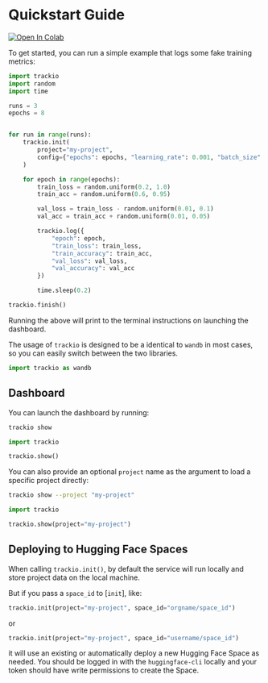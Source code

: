 # Quickstart Guide

[![Open In Colab](https://colab.research.google.com/assets/colab-badge.svg)](https://colab.research.google.com/github/gradio-app/trackio/blob/main/examples/notebooks/quickstart.ipynb)

To get started, you can run a simple example that logs some fake training metrics:

```python
import trackio
import random
import time

runs = 3
epochs = 8


for run in range(runs):
    trackio.init(
        project="my-project",
        config={"epochs": epochs, "learning_rate": 0.001, "batch_size": 64}
    )

    for epoch in range(epochs):
        train_loss = random.uniform(0.2, 1.0)
        train_acc = random.uniform(0.6, 0.95)

        val_loss = train_loss - random.uniform(0.01, 0.1)
        val_acc = train_acc + random.uniform(0.01, 0.05)

        trackio.log({
            "epoch": epoch,
            "train_loss": train_loss,
            "train_accuracy": train_acc,
            "val_loss": val_loss,
            "val_accuracy": val_acc
        })

        time.sleep(0.2)

trackio.finish()
```

Running the above will print to the terminal instructions on launching the dashboard.

The usage of `trackio` is designed to be a identical to `wandb` in most cases, so you can easily switch between the two libraries.

```py
import trackio as wandb
```

## Dashboard

You can launch the dashboard by running:

<hfoptions id="language">
<hfoption id="Shell">

```sh
trackio show
```

</hfoption>
<hfoption id="Python">

```py
import trackio

trackio.show()
```

</hfoption>
</hfoptions>

You can also provide an optional `project` name as the argument to load a specific project directly:

<hfoptions id="language">
<hfoption id="Shell">

```sh
trackio show --project "my-project"
```

</hfoption>
<hfoption id="Python">

```py
import trackio 

trackio.show(project="my-project")
```

</hfoption>
</hfoptions>

## Deploying to Hugging Face Spaces

When calling `trackio.init()`, by default the service will run locally and store project data on the local machine.

But if you pass a `space_id` to [`init`], like:

```py
trackio.init(project="my-project", space_id="orgname/space_id")
```

or

```py
trackio.init(project="my-project", space_id="username/space_id")
```

it will use an existing or automatically deploy a new Hugging Face Space as needed. You should be logged in with the `huggingface-cli` locally and your token should have write permissions to create the Space.
